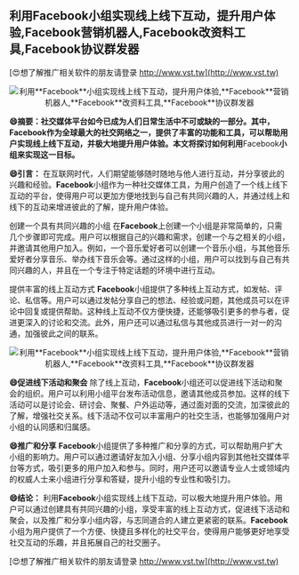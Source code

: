 ## **利用**Facebook**小组实现线上线下互动，提升用户体验,**Facebook**营销机器人,**Facebook**改资料工具,**Facebook**协议群发器**

[😍想了解推广相关软件的朋友请登录 http://www.vst.tw](http://www.vst.tw)

 <center><img src="https://vst.tw/MP4/tuiguang/png/2.png" alt="利用**Facebook**小组实现线上线下互动，提升用户体验,**Facebook**营销机器人,**Facebook**改资料工具,**Facebook**协议群发器"></center>

**😄摘要：社交媒体平台如今已成为人们日常生活中不可或缺的一部分。其中，**Facebook**作为全球最大的社交网络之一，提供了丰富的功能和工具，可以帮助用户实现线上线下互动，并极大地提升用户体验。本文将探讨如何利用**Facebook**小组来实现这一目标。**

**😄引言：**
在互联网时代，人们期望能够随时随地与他人进行互动，并分享彼此的兴趣和经验。**Facebook**小组作为一种社交媒体工具，为用户创造了一个线上线下互动的平台，使得用户可以更加方便地找到与自己有共同兴趣的人，并通过线上和线下的互动来增进彼此的了解，提升用户体验。

创建一个具有共同兴趣的小组
在**Facebook**上创建一个小组是非常简单的，只需几个步骤即可完成。用户可以根据自己的兴趣和需求，创建一个与之相关的小组，并邀请其他用户加入。例如，一个音乐爱好者可以创建一个音乐小组，与其他音乐爱好者分享音乐、举办线下音乐会等。通过这样的小组，用户可以找到与自己有共同兴趣的人，并且在一个专注于特定话题的环境中进行互动。

提供丰富的线上互动方式
**Facebook**小组提供了多种线上互动方式，如发帖、评论、私信等。用户可以通过发帖分享自己的想法、经验或问题，其他成员可以在评论中回复或提供帮助。这种线上互动不仅方便快捷，还能够吸引更多的参与者，促进更深入的讨论和交流。此外，用户还可以通过私信与其他成员进行一对一的沟通，加强彼此之间的联系。

 <center><img src="https://vst.tw/MP4/tuiguang/png/2.png" alt="利用**Facebook**小组实现线上线下互动，提升用户体验,**Facebook**营销机器人,**Facebook**改资料工具,**Facebook**协议群发器"></center>

**😄促进线下活动和聚会**
除了线上互动，**Facebook**小组还可以促进线下活动和聚会的组织。用户可以利用小组平台发布活动信息，邀请其他成员参加。这样的线下活动可以是讨论会、研讨会、聚餐、户外运动等，通过面对面的交流，加深彼此的了解，增强社交关系。线下活动不仅可以丰富用户的社交生活，也能够加强用户对小组的认同感和归属感。

**😄推广和分享**
**Facebook**小组提供了多种推广和分享的方式，可以帮助用户扩大小组的影响力。用户可以通过邀请好友加入小组、分享小组内容到其他社交媒体平台等方式，吸引更多的用户加入和参与。同时，用户还可以邀请专业人士或领域内的权威人士来小组进行分享和答疑，提升小组的专业性和吸引力。

**😄结论：**
利用**Facebook**小组实现线上线下互动，可以极大地提升用户体验。用户可以通过创建具有共同兴趣的小组，享受丰富的线上互动方式，促进线下活动和聚会，以及推广和分享小组内容，与志同道合的人建立更紧密的联系。**Facebook**小组为用户提供了一个方便、快捷且多样化的社交平台，使得用户能够更好地享受社交互动的乐趣，并且拓展自己的社交圈子。

[😍想了解推广相关软件的朋友请登录 http://www.vst.tw](http://www.vst.tw)



